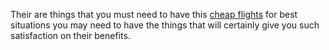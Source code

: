Their are things that you must need to have this [cheap
flights](http://www.ozjet.com.au/) for best situations you may need to
have the things that will certainly give you such satisfaction on their
benefits.
